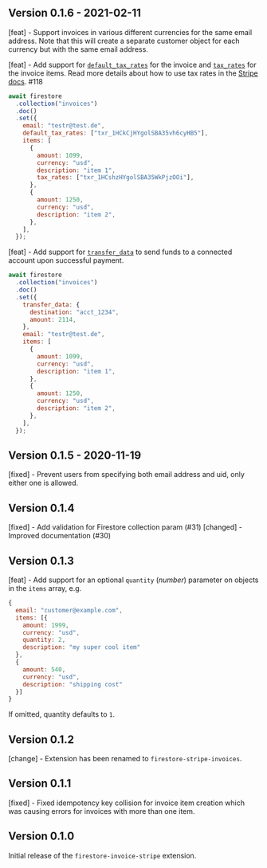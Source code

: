 ## Version 0.1.6 - 2021-02-11

[feat] - Support invoices in various different currencies for the same email address. Note that this will create a separate customer object for each currency but with the same email address.

[feat] - Add support for [`default_tax_rates`](https://stripe.com/docs/api/invoices/create#create_invoice-default_tax_rates) for the invoice and [`tax_rates`](https://stripe.com/docs/api/invoiceitems/create#create_invoiceitem-tax_rates) for the invoice items. Read more details about how to use tax rates in the [Stripe docs](https://stripe.com/docs/billing/taxes/tax-rates). #118

```js
await firestore
  .collection("invoices")
  .doc()
  .set({
    email: "testr@test.de",
    default_tax_rates: ["txr_1HCkCjHYgolSBA35vh6cyHB5"],
    items: [
      {
        amount: 1099,
        currency: "usd",
        description: "item 1",
        tax_rates: ["txr_1HCshzHYgolSBA35WkPjzOOi"],
      },
      {
        amount: 1250,
        currency: "usd",
        description: "item 2",
      },
    ],
  });
```

[feat] - Add support for [`transfer_data`](https://stripe.com/docs/api/invoices/create#create_invoice-transfer_data) to send funds to a connected account upon successful payment.

```js
await firestore
  .collection("invoices")
  .doc()
  .set({
    transfer_data: {
      destination: "acct_1234",
      amount: 2114,
    },
    email: "testr@test.de",
    items: [
      {
        amount: 1099,
        currency: "usd",
        description: "item 1",
      },
      {
        amount: 1250,
        currency: "usd",
        description: "item 2",
      },
    ],
  });
```

## Version 0.1.5 - 2020-11-19

[fixed] - Prevent users from specifying both email address and uid, only either one is allowed.

## Version 0.1.4

[fixed] - Add validation for Firestore collection param (#31)
[changed] - Improved documentation (#30)

## Version 0.1.3

[feat] - Add support for an optional `quantity` (_number_) parameter on objects in the `items` array, e.g.

```js
{
  email: "customer@example.com",
  items: [{
    amount: 1999,
    currency: "usd",
    quantity: 2,
    description: "my super cool item"
  },
  {
    amount: 540,
    currency: "usd",
    description: "shipping cost"
  }]
}
```

If omitted, quantity defaults to `1`.

## Version 0.1.2

[change] - Extension has been renamed to `firestore-stripe-invoices`.

## Version 0.1.1

[fixed] - Fixed idempotency key collision for invoice item creation which was causing errors for invoices with more than one item.

## Version 0.1.0

Initial release of the `firestore-invoice-stripe` extension.
